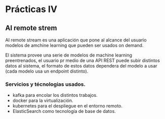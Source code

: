 # Prácticas IV

## AI remote strem

AI remote stream es una aplicación que pone al alcance del usuario modelos de amchine learning que pueden ser usados on demand.

El sistema provee una serie de modelos de machine learning preentrenados, el usuario pr medio de una API REST puede subir distintos datos al sistema, 
el formato de estos datos dependera del modelo a usar (cada modelo usa un endpoint distinto).

### Servicios y técnologias usados.

- kafka para encolar los  distintos trabajos.
- docker para la virtualización.
- kubernetes para el despliegue en el entorno remoto.
- ElasticSearch como tecnología de base de datos.
